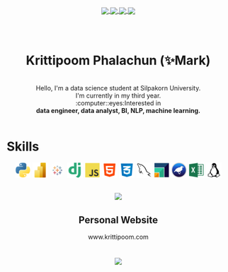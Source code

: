 <div align='center'>
  
<a href="https://github.com/Krittipoom/python-machine-learning-example-and-explanation">
  <img align="center" src="https://github-readme-stats-sigma-five.vercel.app/api/pin/?username=Krittipoom&repo=python-machine-learning-example-and-explanation&theme=swift" />
</a>
  
<a href="https://github.com/Krittipoom/FOR-fake-or-real-dataset-classification">
  <img align="center" src="https://github-readme-stats-sigma-five.vercel.app/api/pin/?username=Krittipoom&repo=FOR-fake-or-real-dataset-classification&theme=swift" />
</a>
  
<a href="https://github.com/Krittipoom/python-scrape-itch-io-36-top-rated-games">
  <img align="center" src="https://github-readme-stats-sigma-five.vercel.app/api/pin/?username=Krittipoom&repo=python-scrape-itch-io-36-top-rated-games&theme=swift" />
</a>
  
<a href="https://github.com/Krittipoom/django-laptopstore">
  <img align="center" src="https://github-readme-stats-sigma-five.vercel.app/api/pin/?username=Krittipoom&repo=django-laptopstore&theme=swift" />
</a>
  
<br><br>
  
  <h1 align='center'>Krittipoom Phalachun (✨Mark)<br></h1>
  
  <p align='center'><br>Hello, I'm a data science student at Silpakorn University. <br>I'm currently in my third year.
    <br>:computer::eyes:Interested in <br><b>data engineer, data analyst, BI, NLP, machine learning.</b><br><br>
  </p>
  
</div>

<h1>Skills</h1>

<div align='center'>
  <p float="left">
    <img src="https://raw.githubusercontent.com/Krittipoom/Krittipoom.github.io/main/static/img/skillicon/python.png" width="7%" />
    <img src="https://raw.githubusercontent.com/Krittipoom/Krittipoom.github.io/main/static/img/skillicon/powerbi.png" width="7%" />
    <img src="https://raw.githubusercontent.com/Krittipoom/Krittipoom.github.io/main/static/img/skillicon/tableau.png" width="7%" />
    <img src="https://raw.githubusercontent.com/Krittipoom/Krittipoom.github.io/main/static/img/skillicon/django.png" width="7%" />
    <img src="https://raw.githubusercontent.com/Krittipoom/Krittipoom.github.io/main/static/img/skillicon/javascript.png" width="7%" />
    <img src="https://raw.githubusercontent.com/Krittipoom/Krittipoom.github.io/main/static/img/skillicon/html.png" width="7%" />
    <img src="https://raw.githubusercontent.com/Krittipoom/Krittipoom.github.io/main/static/img/skillicon/css.png" width="7%" />
    <img src="https://raw.githubusercontent.com/Krittipoom/Krittipoom.github.io/main/static/img/skillicon/mysql.png" width="7%" />
    <img src="https://raw.githubusercontent.com/Krittipoom/Krittipoom.github.io/main/static/img/skillicon/rapidminer.png" width="7%" />
    <img src="https://raw.githubusercontent.com/Krittipoom/Krittipoom.github.io/main/static/img/skillicon/weka.png" width="7%" />
    <img src="https://raw.githubusercontent.com/Krittipoom/Krittipoom.github.io/main/static/img/skillicon/excel.png" width="7%" />
    <img src="https://raw.githubusercontent.com/Krittipoom/Krittipoom.github.io/main/static/img/skillicon/linux.png" width="7%" />
  </p>
</div>
<br>

<div align='center'>
  <img height='200vh;' src='https://github-readme-stats-sigma-five.vercel.app/api/top-langs/?username=Krittipoom&theme=swift&layout=compact'>
  <h2>Personal Website</h2>
  <a style='text-decoration:none;' href="https://www.krittipoom.com">www.krittipoom.com</a>
</div>

# 

<div align='center'>
  <img src='https://i.gifer.com/origin/95/95a1ef64a8a1f4e31d22c3a473db6bde.gif' style='width:50%;'>
</div>

<!--
**Krittipoom/Krittipoom** is a ✨ _special_ ✨ repository because its `README.md` (this file) appears on your GitHub profile.
-->
